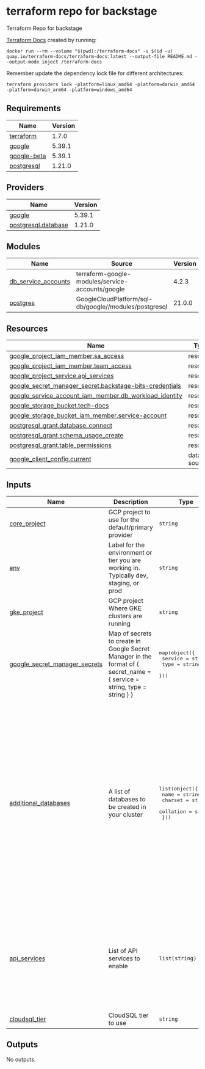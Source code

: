<!-- BEGIN_TF_DOCS -->
# terraform repo for backstage
Terraform Repo for backstage

[Terraform Docs](https://terraform-docs.io/) created by running:

```Shell
docker run --rm --volume "$(pwd):/terraform-docs" -u $(id -u) quay.io/terraform-docs/terraform-docs:latest --output-file README.md --output-mode inject /terraform-docs
```

Remember update the dependency lock file for different architectures:

```Shell
terraform providers lock -platform=linux_amd64 -platform=darwin_amd64 -platform=darwin_arm64 -platform=windows_amd64
```

## Requirements

| Name | Version |
|------|---------|
| <a name="requirement_terraform"></a> [terraform](#requirement\_terraform) | 1.7.0 |
| <a name="requirement_google"></a> [google](#requirement\_google) | 5.39.1 |
| <a name="requirement_google-beta"></a> [google-beta](#requirement\_google-beta) | 5.39.1 |
| <a name="requirement_postgresql"></a> [postgresql](#requirement\_postgresql) | 1.21.0 |

## Providers

| Name | Version |
|------|---------|
| <a name="provider_google"></a> [google](#provider\_google) | 5.39.1 |
| <a name="provider_postgresql.database"></a> [postgresql.database](#provider\_postgresql.database) | 1.21.0 |

## Modules

| Name | Source | Version |
|------|--------|---------|
| <a name="module_db_service_accounts"></a> [db\_service\_accounts](#module\_db\_service\_accounts) | terraform-google-modules/service-accounts/google | 4.2.3 |
| <a name="module_postgres"></a> [postgres](#module\_postgres) | GoogleCloudPlatform/sql-db/google//modules/postgresql | 21.0.0 |

## Resources

| Name | Type |
|------|------|
| [google_project_iam_member.sa_access](https://registry.terraform.io/providers/hashicorp/google/5.39.1/docs/resources/project_iam_member) | resource |
| [google_project_iam_member.team_access](https://registry.terraform.io/providers/hashicorp/google/5.39.1/docs/resources/project_iam_member) | resource |
| [google_project_service.api_services](https://registry.terraform.io/providers/hashicorp/google/5.39.1/docs/resources/project_service) | resource |
| [google_secret_manager_secret.backstage-bits-credentials](https://registry.terraform.io/providers/hashicorp/google/5.39.1/docs/resources/secret_manager_secret) | resource |
| [google_service_account_iam_member.db_workload_identity](https://registry.terraform.io/providers/hashicorp/google/5.39.1/docs/resources/service_account_iam_member) | resource |
| [google_storage_bucket.tech-docs](https://registry.terraform.io/providers/hashicorp/google/5.39.1/docs/resources/storage_bucket) | resource |
| [google_storage_bucket_iam_member.service-account](https://registry.terraform.io/providers/hashicorp/google/5.39.1/docs/resources/storage_bucket_iam_member) | resource |
| [postgresql_grant.database_connect](https://registry.terraform.io/providers/cyrilgdn/postgresql/1.21.0/docs/resources/grant) | resource |
| [postgresql_grant.schema_usage_create](https://registry.terraform.io/providers/cyrilgdn/postgresql/1.21.0/docs/resources/grant) | resource |
| [postgresql_grant.table_permissions](https://registry.terraform.io/providers/cyrilgdn/postgresql/1.21.0/docs/resources/grant) | resource |
| [google_client_config.current](https://registry.terraform.io/providers/hashicorp/google/5.39.1/docs/data-sources/client_config) | data source |

## Inputs

| Name | Description | Type | Default | Required |
|------|-------------|------|---------|:--------:|
| <a name="input_core_project"></a> [core\_project](#input\_core\_project) | GCP project to use for the default/primary provider | `string` | n/a | yes |
| <a name="input_env"></a> [env](#input\_env) | Label for the environment or tier you are working in. Typically dev, staging, or prod | `string` | n/a | yes |
| <a name="input_gke_project"></a> [gke\_project](#input\_gke\_project) | GCP project Where GKE clusters are running | `string` | n/a | yes |
| <a name="input_google_secret_manager_secrets"></a> [google\_secret\_manager\_secrets](#input\_google\_secret\_manager\_secrets) | Map of secrets to create in Google Secret Manager in the format of { secret\_name = {  service = string, type = string } } | <pre>map(object({<br>    service = string<br>    type    = string<br>  }))</pre> | n/a | yes |
| <a name="input_additional_databases"></a> [additional\_databases](#input\_additional\_databases) | A list of databases to be created in your cluster | <pre>list(object({<br>    name      = string<br>    charset   = string<br>    collation = string<br>  }))</pre> | <pre>[<br>  {<br>    "charset": "",<br>    "collation": "",<br>    "name": "backstage_plugin_app"<br>  },<br>  {<br>    "charset": "",<br>    "collation": "",<br>    "name": "backstage_plugin_auth"<br>  },<br>  {<br>    "charset": "",<br>    "collation": "",<br>    "name": "backstage_plugin_catalog"<br>  },<br>  {<br>    "charset": "",<br>    "collation": "",<br>    "name": "backstage_plugin_scaffolder"<br>  },<br>  {<br>    "charset": "",<br>    "collation": "",<br>    "name": "backstage_plugin_search"<br>  }<br>]</pre> | no |
| <a name="input_api_services"></a> [api\_services](#input\_api\_services) | List of API services to enable | `list(string)` | <pre>[<br>  "compute.googleapis.com",<br>  "monitoring.googleapis.com",<br>  "cloudidentity.googleapis.com",<br>  "iam.googleapis.com",<br>  "iap.googleapis.com",<br>  "iamcredentials.googleapis.com",<br>  "sts.googleapis.com",<br>  "secretmanager.googleapis.com",<br>  "sqladmin.googleapis.com"<br>]</pre> | no |
| <a name="input_cloudsql_tier"></a> [cloudsql\_tier](#input\_cloudsql\_tier) | CloudSQL tier to use | `string` | `"db-g1-small"` | no |

## Outputs

No outputs.
<!-- END_TF_DOCS -->
